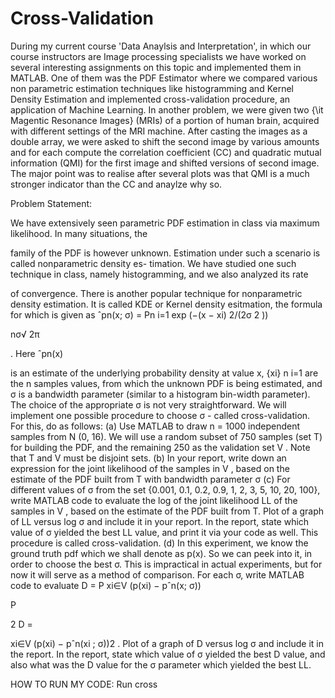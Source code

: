 # Cross-Validation

During my current course 'Data Anaylsis and Interpretation', in which our course instructors are Image processing specialists we have worked on several interesting assignments on this topic and implemented them in MATLAB. One of them was the PDF Estimator where we compared various non parametric estimation techniques like histogramming and Kernel Density Estimation and implemented cross-validation procedure, an application of Machine Learning. In another problem, we were given two {\it Magentic Resonance Images} (MRIs) of a portion of human brain, acquired with different settings of the MRI machine. After casting the images as a double array, we were asked to shift the second image by various amounts and for each compute the correlation coefficient (CC) and quadratic mutual information (QMI) for the first image and shifted versions of second image. The major point was to realise after several plots was that QMI is a much stronger indicator than the CC and anaylze why so.

Problem Statement:

We have extensively seen parametric PDF estimation in class via maximum likelihood. In many situations, the

family of the PDF is however unknown. Estimation under such a scenario is called nonparametric density es-
timation. We have studied one such technique in class, namely histogramming, and we also analyzed its rate

of convergence. There is another popular technique for nonparametric density estimation. It is called KDE or
Kernel density esitmation, the formula for which is given as ˆpn(x; σ) =
Pn
i=1 exp (−(x − xi)
2/(2σ
2
))

nσ√
2π

. Here ˆpn(x)

is an estimate of the underlying probability density at value x, {xi}
n
i=1 are the n samples values, from which the
unknown PDF is being estimated, and σ is a bandwidth parameter (similar to a histogram bin-width parameter).
The choice of the appropriate σ is not very straightforward. We will implement one possible procedure to choose
σ - called cross-validation. For this, do as follows:
(a) Use MATLAB to draw n = 1000 independent samples from N (0, 16). We will use a random subset of 750
samples (set T) for building the PDF, and the remaining 250 as the validation set V . Note that T and V
must be disjoint sets.
(b) In your report, write down an expression for the joint likelihood of the samples in V , based on the estimate
of the PDF built from T with bandwidth parameter σ
(c) For different values of σ from the set {0.001, 0.1, 0.2, 0.9, 1, 2, 3, 5, 10, 20, 100}, write MATLAB code to evaluate
the log of the joint likelihood LL of the samples in V , based on the estimate of the PDF built from T. Plot
of a graph of LL versus log σ and include it in your report. In the report, state which value of σ yielded the
best LL value, and print it via your code as well. This procedure is called cross-validation. 
(d) In this experiment, we know the ground truth pdf which we shall denote as p(x). So we can peek into
it, in order to choose the best σ. This is impractical in actual experiments, but for now it will serve as a
method of comparison. For each σ, write MATLAB code to evaluate D =
P
xi∈V
(p(xi) − pˆn(x; σ))

P

2 D =

xi∈V
(p(xi) − pˆn(xi
; σ))2
. Plot of a graph of D versus log σ and include it in the report. In the report, state
which value of σ yielded the best D value, and also what was the D value for the σ parameter which yielded
the best LL.



HOW TO RUN MY CODE:
Run cross

